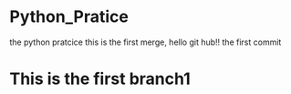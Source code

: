 # Python_Pratice
the python pratcice 
this is the first merge, hello git hub!!
the first commit

# This is the first branch1

